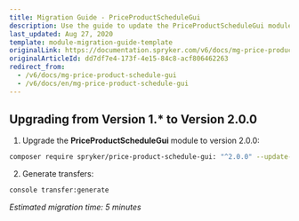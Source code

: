 ```yaml
---
title: Migration Guide - PriceProductScheduleGui
description: Use the guide to update the PriceProductScheduleGui module to a newer version.
last_updated: Aug 27, 2020
template: module-migration-guide-template
originalLink: https://documentation.spryker.com/v6/docs/mg-price-product-schedule-gui
originalArticleId: dd7df7e4-173f-4e15-84c8-acf806462263
redirect_from:
  - /v6/docs/mg-price-product-schedule-gui
  - /v6/docs/en/mg-price-product-schedule-gui
---
```


## Upgrading from Version 1.* to Version 2.0.0

1. Upgrade the **PriceProductScheduleGui** module to version 2.0.0:

```bash
composer require spryker/price-product-schedule-gui: "^2.0.0" --update-with-dependencies
```

2. Generate transfers:

```bash
console transfer:generate
```

*Estimated migration time: 5 minutes*
